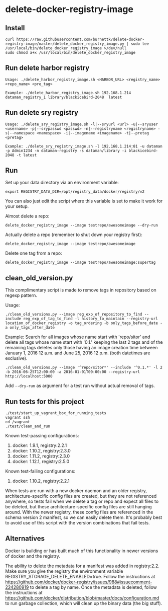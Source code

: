 # delete-docker-registry-image

## Install

    curl https://raw.githubusercontent.com/burnettk/delete-docker-registry-image/master/delete_docker_registry_image.py | sudo tee /usr/local/bin/delete_docker_registry_image >/dev/null
    sudo chmod a+x /usr/local/bin/delete_docker_registry_image

## Run delete harbor registry

	Usage: ./delete_harbor_registry_image.sh <HARBOR_URL> <registry_name> <repo_name> <pre_tag>

	Example: ./delete_harbor_registry_image.sh 192.168.1.214 dataman_registry_1 library/blackicebird-2048  latest

## Run delete sry registry

	Usage: ./delete_sry_registry_image.sh -l|--sryurl <url> -u|--sryuser <username> -p|--srypasswd <passwd> -n|--registryname <registryname> -s|--namespace <namespace> -i|--imagename <imagename> -t|--pretag <pretag>

	Example: ./delete_sry_registry_image.sh -l 192.168.1.214:81 -u dataman -p Admin1234 -n dataman-registry -s dataman/library -i blackicebird-2048 -t latest

## Run

Set up your data directory via an environment variable:

    export REGISTRY_DATA_DIR=/opt/registry_data/docker/registry/v2

You can also just edit the script where this variable is set to make it work
for your setup.

Almost delete a repo:

    delete_docker_registry_image --image testrepo/awesomeimage --dry-run

Actually delete a repo (remember to shut down your registry first):

    delete_docker_registry_image --image testrepo/awesomeimage

Delete one tag from a repo:

    delete_docker_registry_image --image testrepo/awesomeimage:supertag


## clean_old_version.py

This complimentary script is made to remove tags in repository based on
regexp pattern.

Usage:

    ./clean_old_versions.py --image reg_exp_of_repository_to_find --include reg_exp_of_tag_to_find -l history_to_maintain --registry-url location_of_docker_registry -o tag_ordering -b only_tags_before_date -a only_tags_after_date

Example:
Search for all images whose name start with 'repo/sitor' and delete all tags
whose name start with '0.1.' keeping the last 2 tags and of the remaining tags
deletes only those having an image creation time between January 1, 2016 12 a.m.
and June 25, 2016 12 p.m. (both datetimes are exclusive).

    ./clean_old_versions.py --image '^repo/sitor*' --include '^0.1.*' -l 2 -b 2016-06-25T12:00:00 -a 2016-01-01T00:00:00 --registry-url http://localhost:5000

Add `--dry-run` as argument for a test run without actual removal of tags.

## Run tests for this project

    ./test/start_up_vagrant_box_for_running_tests
    vagrant ssh
    cd /vagrant
    ./test/clean_and_run

Known test-passing configurations:
 1. docker: 1.9.1, registry:2.2.1
 2. docker: 1.10.2, registry:2.3.0
 1. docker: 1.11.2, registry:2.3.0
 1. docker: 1.12.1, registry:2.5.0

Known test-failing configurations:
 1. docker: 1.10.2, registry:2.2.1

When tests are run with a new docker daemon and an older registry,
architecture-specific config files are created, but they are not referenced
anywhere, so tests fail when we delete a tag or repo and expect all files to be
deleted, but these architecture-specific config files are still hanging around.
With the newer registry, these config files are referenced in the schema
version 2 manifest, so we can easily delete them. It's probably best to avoid
use of this script with the version combinations that fail tests.

## Alternatives

Docker is building or has built much of this functionality in newer versions of
docker and the registry.

The ability to delete the metadata for a manifest was added in registry:2.2. Make
sure you give the registry the environment variable
REGISTRY_STORAGE_DELETE_ENABLED=true. Follow the instructions at
https://github.com/docker/docker-registry/issues/988#issuecomment-224280919 to
delete a tag by name. Once the metadata is deleted, follow the instructions at
https://github.com/docker/distribution/blob/master/docs/configuration.md to run
garbage collection, which will clean up the binary data (the big stuff).
